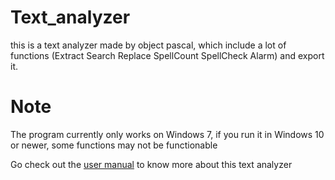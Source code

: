 # Text_analyzer

this is a text analyzer made by object pascal, which include a lot of functions (Extract Search Replace SpellCount SpellCheck Alarm) and export it.

# Note
The program currently only works on Windows 7, if you run it in Windows 10 or newer, some functions may not be functionable

Go check out the [user manual](https://github.com/LoYuk/Text_analyze/blob/main/Documentation/UserManual.pdf) to know more about this text analyzer
